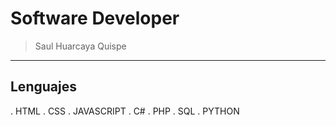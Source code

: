 # Software Developer
> Saul Huarcaya Quispe
---
## Lenguajes
. HTML
. CSS
. JAVASCRIPT
. C# 
. PHP
. SQL
. PYTHON
